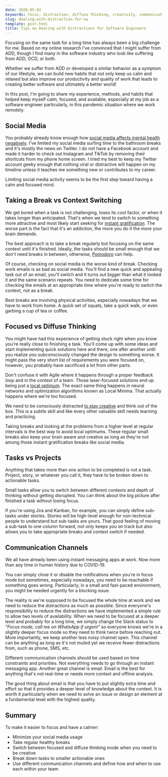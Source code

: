 ```yaml
---
date: 2020-05-02
keywords: focus, distraction, diffuse thinking, creativity, communication, software engineer, planning, covid-19, remote work, tips
slug: dealing-with-distraction-for-sw
template: post.html
title: Tips on Dealing with Distractions for Software Engineers
---
```


Focusing on the same task for a long time has always been a big challenge for me. Based on my online research I've convinced that I might suffer from ADD, though I find many in the software industry who look like suffering from ADD, OCD, or both.

Whether we suffer from ADD or developed a similar behavior as a symptom of our lifestyle, we can build new habits that not only keep us calm and relaxed but also improve our productivity and quality of work that leads to creating better software and ultimately a better world!

In this post, I'm going to share my experience, methods, and habits that helped keep myself calm, focused, and available, especially at my job as a software engineer particularly, in this pandemic situation where we work remotely.

<!--more-->

## Social Media

You probably already know enough how [social media affects mental health negatively](https://scholar.google.com/scholar?q=effects+of+social+media+mental+health). I've limited my social media surfing time to the bathroom breaks and it's mostly the news on Twitter. I do not have a Facebook account and made it harder to check out Instagram and TikTok by removing their shortcuts from my phone home screen. I tried my best to keep my Twitter account geeky enough that nothing viral or distractive will happen on my timeline unless it teaches me something new or contributes to my career.

Limiting social media activity seems to be the first step toward having a calm and focused mind.

## Taking a Break vs Context Switching

We get bored when a task is not challenging, loses its cool factor, or when it takes longer than anticipated. That's when we tend to switch to something more attractive and most likely start seeking for [instant gratification](https://waitbutwhy.com/2013/10/why-procrastinators-procrastinate.html). The worse part is the fact that it's an addiction, the more you do it the more your brain demands.

The best approach is to take a break regularly but focusing on the same context until it's finished. Ideally, the tasks should be small enough that we don't need breaks in between, otherwise, [Pomodoro](https://tomato-timer.com/) can help.

Of course, checking on social media is the worse kind of break. Checking work emails is as bad as social media. You'll find a new quick and appealing task out of an email, you'll switch and it turns out bigger than what it looked it and the same scenario repeats. You need to dedicate some time for checking the emails at an appropriate time where you're ready to switch the context, not as a break.

Best breaks are involving physical activities, especially nowadays that we have to work from home. A quick set of squats, take a quick walk, or even garbing a cup of tea or coffee.

## Focused vs Diffuse Thinking

You might have had this experience of getting stuck right when you know you're really close to finishing a task. You'll come up with some ideas and start implementing quick solutions here and there, one after another until you realize you subconsciously changed the design to something worse. It might pass the very short list of requirements you were focused on, however, you probably have sacrificed a lot from other parts.

Don't confuse it with Agile where it happens through a proper feedback loop and in the context of a team. Those laser-focused solutions end up being just a [local optimum](https://en.wikipedia.org/wiki/Local_optimum). The exact same thing happens in neural networks and optimization algorithms known as Local Minima. That actually happens where we're too focused.

We need to be consciously distracted [to stay creative](https://medium.com/mind-cafe/being-unfocused-can-boost-your-creativity-research-says-c8823751d8ce) and think out of the box. This is a subtle skill and like every other valuable skill needs learning and practicing.

Taking breaks and looking at the problems from a higher level at regular intervals is the best way to avoid local optimums. These regular small breaks also keep your brain aware and creative as long as they're not among those instant gratification breaks like social media.

## Tasks vs Projects

Anything that takes more than one action to be completed is not a task. Project, story, or whatever you call it, they have to be broken down to actionable tasks. 

Small tasks allow you to switch between different contexts and depth of thinking without getting disrupted. You can think about the big picture after finished a task without losing focus.

If you're using Jira and Kanban, for example, you can simply define sub-tasks under stories. Stories will be high-level enough for non-technical people to understand but sub-tasks are yours. That good feeling of moving a sub-task to one column forward, not only keeps you on track but also allows you to take appropriate breaks and context switch if needed.

## Communication Channels

We all have already been using instant messaging apps at work. Now more than any time in human history due to COVID-19.

You can simply close it or disable the notifications when you're in focus mode but sometimes, especially nowadays, you need to be reachable if something goes wrong. Particularly, in a small and fast-paced environment, you might be needed urgently for a blocking issue.

The reality is we're supposed to be focused the whole time at work and we need to reduce the distractions as much as possible. Since everyone's responsibility to reduce the distractions we have implemented a simple rule to allow two levels of availability. When we need to be focused at a deeper level and probably for a long time, we simply change the Slack status to *"Focus mode, call me on WhatsApp if urgent"* so everyone knows we're in a slightly deeper focus mode so they need to think twice before reaching out. More importantly, we keep another less noisy channel open. This channel can be anything as long as it's not muted yet we receive fewer distractions from, such as phone, SMS, etc.

Different communication channels should be used based on time constraints and priorities. Not everything needs to go through an instant messaging app. Another great channel is email. Email is the best for anything that's not real-time or needs more context and offline analysis. 

The good thing about email is that you have to put slightly extra time and effort so that it provides a deeper level of knowledge about the context. It is worth it particularly when we need to solve an issue or design an element at a fundamental level with the highest quality.

## Summary

To make it easier to focus and have a calmer:

- Minimize your social media usage
- Take regular healthy breaks
- Switch between focused and diffuse thinking mode when you need to be creative
- Break down tasks to smaller actionable ones
- Use different communication channels and define how and when to use each within your team
